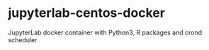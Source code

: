# jupyterlab-centos-docker
JupyterLab docker container with Python3, R packages and crond scheduler
